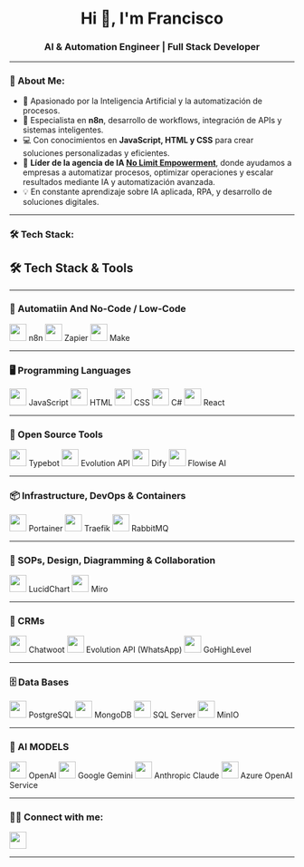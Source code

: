 <h1 align="center">Hi 👋, I'm Francisco</h1>
<h3 align="center">AI & Automation Engineer | Full Stack Developer</h3>

---

### 🚀 About Me:
- 🤖 Apasionado por la Inteligencia Artificial y la automatización de procesos.  
- 🔗 Especialista en **n8n**, desarrollo de workflows, integración de APIs y sistemas inteligentes.  
- 💻 Con conocimientos en **JavaScript, HTML y CSS** para crear soluciones personalizadas y eficientes.  
- 🚀 **Líder de la agencia de IA [No Limit Empowerment](#)**, donde ayudamos a empresas a automatizar procesos, optimizar operaciones y escalar resultados mediante IA y automatización avanzada.  
- 💡 En constante aprendizaje sobre IA aplicada, RPA, y desarrollo de soluciones digitales.  

---

### 🛠️ Tech Stack:

## 🛠️ Tech Stack & Tools

---

### 🔗 Automatiin And No-Code / Low-Code
<p align="left">
  <img src="https://static-00.iconduck.com/assets.00/n8n-icon-512x512-m9vmxhu3.png" width="30"/> n8n  
  <img src="https://upload.wikimedia.org/wikipedia/commons/9/9d/Zapier-logo.svg" width="30"/> Zapier  
  <img src="https://upload.wikimedia.org/wikipedia/commons/0/0e/Make_logo_icon.svg" width="30"/> Make  
</p>

---

### 🖥️ Programming Languages
<p align="left">
  <img src="https://cdn.jsdelivr.net/gh/devicons/devicon/icons/javascript/javascript-original.svg" width="30"/> JavaScript  
  <img src="https://cdn.jsdelivr.net/gh/devicons/devicon/icons/html5/html5-original.svg" width="30"/> HTML  
  <img src="https://cdn.jsdelivr.net/gh/devicons/devicon/icons/css3/css3-original.svg" width="30"/> CSS  
  <img src="https://cdn.jsdelivr.net/gh/devicons/devicon/icons/csharp/csharp-original.svg" width="30"/> C#  
  <img src="https://cdn.jsdelivr.net/gh/devicons/devicon/icons/react/react-original.svg" width="30"/> React  
</p>

---

### 🔧 Open Source Tools
<p align="left">
  <img src="https://avatars.githubusercontent.com/u/93197406?s=200&v=4" width="30"/> Typebot  
  <img src="https://avatars.githubusercontent.com/u/170858631?s=200&v=4" width="30"/> Evolution API  
  <img src="https://avatars.githubusercontent.com/u/150088218?s=200&v=4" width="30"/> Dify  
  <img src="https://avatars.githubusercontent.com/u/142865401?s=200&v=4" width="30"/> Flowise AI  
</p>

---

### 📦 Infrastructure, DevOps & Containers
<p align="left">
  <img src="https://avatars.githubusercontent.com/u/32798795?s=200&v=4" width="30"/> Portainer  
  <img src="[[https://avatars.githubusercontent.com/u/16325194?s=200&v=4](https://postimg.cc/wyTbcxyc)](https://postimg.cc/wyTbcxyc)" width="30"/> Traefik  
  <img src="https://cdn.jsdelivr.net/gh/devicons/devicon/icons/rabbitmq/rabbitmq-original.svg" width="30"/> RabbitMQ  
</p>

---

### 🧠 SOPs, Design, Diagramming & Collaboration
<p align="left">
  <img src="https://static-00.iconduck.com/assets.00/lucidchart-icon-512x512-2nm6xv8y.png" width="30"/> LucidChart  
  <img src="https://upload.wikimedia.org/wikipedia/commons/4/4e/Miro-logo.png" width="30"/> Miro  
</p>

---

### 💬 CRMs
<p align="left">
  <img src="https://avatars.githubusercontent.com/u/57478053?s=200&v=4" width="30"/> Chatwoot  
  <img src="https://avatars.githubusercontent.com/u/170858631?s=200&v=4" width="30"/> Evolution API (WhatsApp)  
  <img src="https://avatars.githubusercontent.com/u/65487629?s=200&v=4" width="30"/> GoHighLevel  
</p>

---

### 🗄️ Data Bases
<p align="left">
  <img src="https://cdn.jsdelivr.net/gh/devicons/devicon/icons/postgresql/postgresql-original.svg" width="30"/> PostgreSQL  
  <img src="https://cdn.jsdelivr.net/gh/devicons/devicon/icons/mongodb/mongodb-original.svg" width="30"/> MongoDB  
  <img src="https://cdn.jsdelivr.net/gh/devicons/devicon/icons/microsoftsqlserver/microsoftsqlserver-plain.svg" width="30"/> SQL Server  
  <img src="https://avatars.githubusercontent.com/u/695951?s=200&v=4" width="30"/> MinIO  
</p>

---

### 🤖 AI MODELS
<p align="left">
  <img src="https://static-00.iconduck.com/assets.00/openai-icon-512x512-nzcs1db9.png" width="30"/> OpenAI  
  <img src="https://upload.wikimedia.org/wikipedia/commons/3/3c/Google_Gemini_logo.svg" width="30"/> Google Gemini  
  <img src="https://avatars.githubusercontent.com/u/103032834?s=200&v=4" width="30"/> Anthropic Claude  
  <img src="https://upload.wikimedia.org/wikipedia/commons/3/3e/Microsoft_Azure_Logo.svg" width="30"/> Azure OpenAI Service  
</p>

---

### 👨‍💻 Connect with me:
<p align="left">
  <a href="https://linkedin.com/in/tuusuario" target="_blank">
    <img src="https://cdn.jsdelivr.net/gh/devicons/devicon/icons/linkedin/linkedin-original.svg" width="30"/>
</p>


---

